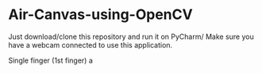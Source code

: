 # Air-Canvas-using-OpenCV

Just download/clone this repository and run it on PyCharm/
Make sure you have a webcam connected to use this application.

Single finger (1st finger) a
